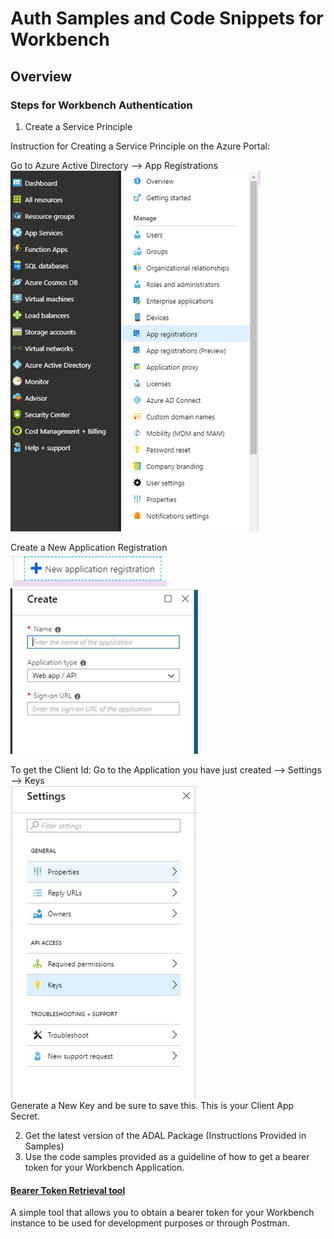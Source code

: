 # Auth Samples and Code Snippets for Workbench

## Overview
### Steps for Workbench Authentication

1. Create a Service Principle

Instruction for Creating a Service Principle on the Azure Portal:

Go to Azure Active Directory --> App Registrations
<br>
<img src="media/auth_samples_1.png" width="400">
<br>

Create a New Application Registration
<br>
<img src="media/auth_samples_2.png" width="250">
<br>
<img src="media/auth_samples_3.png" width="300">
<br>

To get the Client Id: Go to the Application you have just created --> Settings --> Keys
<br>
<img src="media/auth_samples_4.png" width="300">
<br>
Generate a New Key and be sure to save this. This is your Client App Secret.

2. Get the latest version of the ADAL Package (Instructions Provided in Samples)
3. Use the code samples provided as a guideline of how to get a bearer token for your Workbench Application.

#### [Bearer Token Retrieval tool](./bearer-token-retrieval)
A simple tool that allows you to obtain a bearer token for your Workbench instance to be used for development purposes or through Postman.